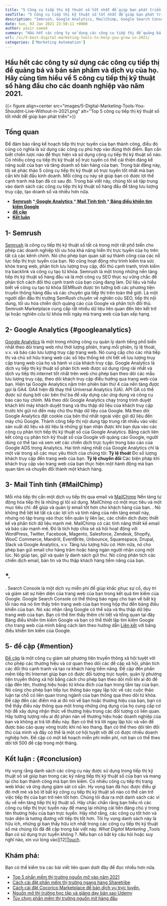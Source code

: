 ```yaml
---
title: "5 Công cụ tiếp thị kỹ thuật số tốt nhất để giúp bạn phát triển vào năm 2021" 
seoTitle: "5 Công cụ tiếp thị kỹ thuật số tốt nhất để giúp bạn phát triển vào năm 2021" 
description: "Semrush, Google Analytics, MailChimp, Google Search Console và đề cập là những công cụ tiếp thị kỹ thuật số tốt nhất giá cả phải chăng và hữu ích nhất để phát triển kinh doanh." 
date: Sun, 03 Jan 2021 23:50:11 +0000
author: yasir saeed
summary: "Hầu hết các công ty sử dụng các công cụ tiếp thị để quảng bá & amp; Bán sản phẩm và dịch vụ của họ. Chúng ta hãy tìm hiểu về 5 công cụ tiếp thị kỹ thuật số hàng đầu cho các doanh nghiệp vào năm 2021." 
url: /vi/5-best-digital-marketing-tools-to-help-you-grow-in-2021/
categories: ['Marketing Automation']
---
```


## Hầu hết các công ty sử dụng các công cụ tiếp thị để quảng bá và bán sản phẩm và dịch vụ của họ. Hãy cùng tìm hiểu về 5 công cụ tiếp thị kỹ thuật số hàng đầu cho các doanh nghiệp vào năm 2021.

{{< figure align=center src="images/5-Digital-Marketing-Tools-You-Shouldnt-Live-Without-in-2021.png" alt="Top 5 công cụ tiếp thị kỹ thuật số tốt nhất để giúp bạn phát triển">}}


## **Tổng quan**
Để đảm bảo rằng kế hoạch tiếp thị trực tuyến của bạn thành công, điều đó cũng có nghĩa là sử dụng các công cụ phù hợp vào đúng thời điểm. Bạn cần biết chiến lược nào để thực hiện và sử dụng công cụ tiếp thị kỹ thuật số nào. Có nhiều công cụ tiếp thị kỹ thuật số trực tuyến có thể cải thiện đáng kể năng suất của bạn và tăng doanh số bán hàng của bạn. Trong bài đăng này, tôi sẽ phác thảo 5 công cụ tiếp thị kỹ thuật số trực tuyến tốt nhất mà bạn cần khi bắt đầu kinh doanh. Mỗi công cụ này sẽ giúp bạn có được lợi thế cạnh tranh mà bạn đã có sau đó.
Trong bài viết này, chúng tôi sẽ tập trung vào danh sách các công cụ tiếp thị kỹ thuật số hàng đầu để tăng lưu lượng truy cập, tạo doanh số và nhiều hơn nữa.
  * **[Semrush][1]**
  *[ **Google Analytics** ][2]
  *[ **Mail Tinh tinh** ][3]
  *[ **Bảng điều khiển tìm kiếm Google** ][4]
  * **[đề cập][5]**
  * **[Kết luận][6]**

##  **1- Semrush** 
[Semrush][7] là công cụ tiếp thị kỹ thuật số tất cả trong một rất phổ biến cho phép các doanh nghiệp tối ưu hóa khả năng hiển thị trực tuyến của họ trên tất cả các kênh chính. Nó cho phép bạn quan sát sự thành công của các nỗ lực tiếp thị trực tuyến của bạn. Nó cũng hoạt động như trình kiểm tra sức khỏe trang web, phân tích lưu lượng truy cập, đối thủ cạnh tranh, trình kiểm tra backlink và công cụ tạo từ khóa. Semrush là một trong những nền tảng tiếp thị kỹ thuật số hàng đầu và là một công cụ SEO thực sự vững chắc để phân tích cách đối thủ cạnh tranh của bạn cũng đang làm.
Dữ liệu và hiểu biết về công cụ tạo từ khóa SEMRush được tin tưởng bởi các phương tiện truyền thông hàng đầu và các chuyên gia tiếp thị trên toàn thế giới. Là một người dẫn đầu thị trường SemRush chuyên về nghiên cứu SEO, tiếp thị nội dung, tối ưu hóa chiến dịch quảng cáo của Google và phân tích đối thủ. Semrush Marketplace cung cấp rất nhiều dữ liệu liên quan đến liên kết trở lại hoặc nghiên cứu từ khóa mỗi ngày mà trang web của bạn xếp hạng.

##  **2- Google Analytics**    {#googleanalytics}
[Google Analytics][8] là một trong những công cụ quản lý danh tiếng phổ biến nhất theo dõi trang web như thời lượng phiên, trang mỗi phiên, tỷ lệ thoát, v.v. và báo cáo lưu lượng truy cập trang web. Nó cung cấp cho các nhà tiếp thị và chủ sở hữu trang web các số liệu thống kê chi tiết về lưu lượng truy cập trang web của họ và hành vi của khách truy cập. Google Analytics là dịch vụ tiếp thị kỹ thuật số phân tích web được sử dụng rộng rãi nhất và dịch vụ tiếp thị internet tốt nhất trên web cho phép bạn theo dõi các mẫu lưu lượng truy cập, theo dõi khách truy cập điều hướng qua trang web của bạn.
Hiện tại Google Analytics nằm trên phiên bản thứ 4 của nền tảng được gọi là GA4. GA4 hiện đã thay thế Universal Analytics (UA). API GA có thể được sử dụng bởi các bên thứ ba để xây dựng các ứng dụng và công cụ báo cáo tùy chỉnh. Mã theo dõi Google Analytics chạy trong trình duyệt khách khi máy khách duyệt trang và thu thập dữ liệu của khách truy cập trước khi gửi nó đến máy chủ thu thập dữ liệu của Google. Mã theo dõi Google Analytics đặt cookie của bên thứ nhất ngoài việc gửi dữ liệu đến máy chủ Google. Thành công tiếp thị nội dung tập trung rất nhiều vào việc sản xuất dữ liệu và dữ liệu là những gì bạn nhận được khi bạn dựa vào các công cụ phân tích tiếp thị kỹ thuật số của Google Analytics.
Bằng cách liên kết công cụ phân tích kỹ thuật số của Google với quảng cáo Google, người dùng có thể tạo và xem xét các chiến dịch trực tuyến trong báo cáo của Google ADS trong Analytics. Hai tính năng nhất của Google Analytics chỉ là một vài trong số các mục yêu thích của chúng tôi:
**Tỷ lệ thoát** Đo số lượng khách truy cập đến trang web của bạn.
**Tỷ lệ chuyển đổi** Các biện pháp khi khách truy cập vào trang web của bạn thực hiện một hành động mà bạn quan tâm và chuyển đổi thành một khách hàng.

##  **3- Mail Tinh tinh**    {#MailChimp}
Mỗi nhà tiếp thị cần một dịch vụ tiếp thị qua email và [MailChimp][9] Nền tảng tự động hóa tiếp thị là những gì tôi sử dụng. MailChimp có một mục tiêu và một mục tiêu chỉ: để giúp và quản lý email tốt hơn cho khách hàng của bạn.
. Nó không thể liệt kê tất cả các lợi ích và tính năng của nền tảng email này, nhưng nó tập trung vào thực tiễn quản lý liên lạc, các chiến dịch được thiết kế và phân tích dữ liệu mạnh mẽ.
MailChimp có các tính năng thiết kế email và báo cáo mạnh mẽ. Đó là tích hợp chia sẻ xã hội hoạt động với WordPress, Twitter, Facebook, Magento, Salesforce, Zendesk, Shopify, WooC Commerce, Mandrill, EventBrite, Unbounce, Squarespace, Drupal, Slack và Google Analytics, v.v. Tăng lưu lượng hữu cơ.
Hơn nữa, nó cho phép bạn gửi email cho hàng trăm hoặc hàng ngàn người nhận cùng một lúc. Nó giúp tạo, gửi và quản lý danh sách gửi thư. Nó cũng phân tích các chiến dịch email, bản tin và thu thập khách hàng tiềm năng của bạn.

## *.
. Search Console là một dịch vụ miễn phí để giúp khắc phục sự cố, duy trì và giám sát sự hiện diện của trang web của bạn trong kết quả tìm kiếm của Google.
Google Search Console có thể thông báo ngay cho bạn về bất kỳ lỗi nào mà nó tìm thấy trên trang web của bạn trong hộp thư đến bảng điều khiển của bạn. Nó xác nhận rằng Google có thể sửa và thu thập dữ liệu trang web của bạn. Bạn có thể tìm thấy thêm chi tiết và tổng quan tại đây Bảng điều khiển tìm kiếm Google và bạn có thể thiết lập tìm kiếm Google cho trang web của mình bằng cách làm theo hướng dẫn [Liên kết][10] với bảng điều khiển tìm kiếm của Google.

##  **5- đề cập**    {#mention}
[Đề cập][11] là một công cụ giám sát phương tiện truyền thông xã hội tuyệt vời cho phép các thương hiệu và cơ quan theo dõi các đề cập xã hội, phân tích các đối thủ cạnh tranh và tạo ra khách hàng tiềm năng. Đề cập đến phần mềm tiếp thị Internet giúp bạn có được đối tượng trực tuyến, quản lý phương tiện truyền thông xã hội bằng cách cho phép bạn theo dõi mỗi khi ai đó đề cập đến tên, thương hiệu hoặc từ khóa đích của bạn trong tầm tay của bạn.
Nó cũng cho phép bạn tiếp tục thông báo ngay lập tức về các cuộc thảo luận tại chỗ có liên quan trong ngành của bạn thông qua theo dõi từ khóa. Đề cập đến các điểm mà ai đó nói về bạn hoặc thương hiệu của bạn, bạn có thể thấy điều này thông qua một trong những ứng dụng của họ cung cấp cơ hội để xây dựng nhận thức về thương hiệu trong các đối tượng có liên quan.
Hãy tưởng tượng nếu ai đó phàn nàn về thương hiệu hoặc doanh nghiệp của bạn và không ai trả lời điều này. Bạn có thể trả lời ngay lập tức và vấn đề được báo cáo quay vòng trước khi nó leo thang. Bạn có thể theo dõi tên đối thủ của mình và đây có thể là một cơ hội tuyệt vời để có được nhiều doanh nghiệp hơn. Đề cập có một kế hoạch miễn phí miễn phí, nơi bạn có thể theo dõi tới 500 đề cập trong một tháng.

##  **Kết luận** :   {#conclusion}
Hy vọng rằng danh sách các công cụ này được sử dụng trong tiếp thị kỹ thuật số sẽ giúp bạn trong các kỹ năng tiếp thị kỹ thuật số của bạn và mang lại cho bạn thành công mà bạn tìm kiếm. Có nhiều công cụ tiếp thị trang web khác và ứng dụng giám sát có sẵn. Hy vọng bạn đã học được điều gì đó mới mẻ và bỏ lỡ bất kỳ công cụ tiếp thị kỹ thuật số nào có thể cản trở việc tiếp thị của bạn trở nên tốt hơn.
Chúng tôi đưa ra một danh sách các ví dụ về nền tảng tiếp thị kỹ thuật số. Hãy chắc chắn rằng bạn hiểu rõ các công cụ tiếp thị trực tuyến này để mang lại những cải tiến đáng chú ý trong tên thương hiệu của bạn trực tuyến. Hãy nhớ rằng, các công cụ tốt hơn và toàn diện là tương đương với tiếp thị tốt hơn. Tôi hy vọng danh sách này là hữu ích, những gì bạn thấy hữu ích nhất trong các công cụ tiếp thị kỹ thuật số mà chúng tôi đã đề cập trong bài viết này.
_What Digital Marketing_ _Tools Bạn có sử dụng trực tuyến không ?. Nếu bạn có bất kỳ câu hỏi hoặc suy nghĩ nào, xin vui lòng vào][12][Touch][13].

## Khám phá:
Bạn có thể kiểm tra các bài viết liên quan dưới đây để đọc nhiều hơn nữa.
  * [Top 5 phần mềm thị trường nguồn mở vào năm 2021][14]
  * [Cách cài đặt phần mềm thị trường ngang hàng Sharetribe][15]
  * [Cách cài đặt Cocorico Marketplace để bán dịch vụ trực tuyến.][16]
  * [Nguồn mở thị trường học tập và giảng dạy bản sao Udemy][17]
  * [Tùy chọn phần mềm thị trường nguồn mở hàng đầu][18]

  
[1]: #SEMRush
[2]: #GoogleAnalytics
[3]: #MailChimp
[4]: #GoogleSearchConsole
[5]: #Mention
[6]: #Conclusion
[7]: https://www.semrush.com/
[8]: https://analytics.google.com/
[9]: https://mailchimp.com/
[10]: https://search.google.com/search-console/about
[11]: https://mention.com/en/
[12]: mailto:yasir.saeed@aspose.com
[13]: https://forum.containerize.com
[14]: https://blog.containerize.com/marketplace/top-5-open-source-marketplace-software-in-2021/
[15]: https://products.containerize.com/marketplace/sharetribe/
[16]: https://products.containerize.com/marketplace/cocorico/
[17]: https://products.containerize.com/marketplace/edurge/
[18]: https://products.containerize.com/marketplace/
